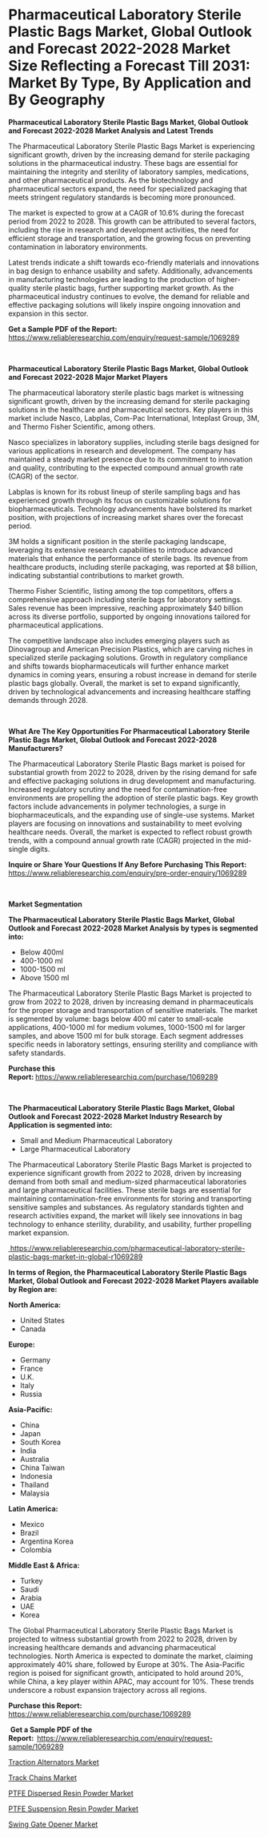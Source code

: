 <p><h1>Pharmaceutical Laboratory Sterile Plastic Bags Market, Global Outlook and Forecast 2022-2028 Market Size Reflecting a Forecast Till 2031: Market By Type, By Application and By Geography</h1></p><p><strong>Pharmaceutical Laboratory Sterile Plastic Bags Market, Global Outlook and Forecast 2022-2028 Market Analysis and Latest Trends</strong></p>
<p><p>The Pharmaceutical Laboratory Sterile Plastic Bags Market is experiencing significant growth, driven by the increasing demand for sterile packaging solutions in the pharmaceutical industry. These bags are essential for maintaining the integrity and sterility of laboratory samples, medications, and other pharmaceutical products. As the biotechnology and pharmaceutical sectors expand, the need for specialized packaging that meets stringent regulatory standards is becoming more pronounced.</p><p>The market is expected to grow at a CAGR of 10.6% during the forecast period from 2022 to 2028. This growth can be attributed to several factors, including the rise in research and development activities, the need for efficient storage and transportation, and the growing focus on preventing contamination in laboratory environments.</p><p>Latest trends indicate a shift towards eco-friendly materials and innovations in bag design to enhance usability and safety. Additionally, advancements in manufacturing technologies are leading to the production of higher-quality sterile plastic bags, further supporting market growth. As the pharmaceutical industry continues to evolve, the demand for reliable and effective packaging solutions will likely inspire ongoing innovation and expansion in this sector.</p></p>
<p><strong>Get a Sample PDF of the Report:&nbsp;</strong> <a href="https://www.reliableresearchiq.com/enquiry/request-sample/1069289?utm_campaign=101&utm_medium=2&utm_source=Github&utm_content=ia&utm_term=04122024&utm_id=pharmaceutical-laboratory-sterile-plastic-bags-market-global-outlook-and-forecast-2022-2028">https://www.reliableresearchiq.com/enquiry/request-sample/1069289</a></p>
<p>&nbsp;</p>
<p><strong>Pharmaceutical Laboratory Sterile Plastic Bags Market, Global Outlook and Forecast 2022-2028 Major Market Players</strong></p>
<p><p>The pharmaceutical laboratory sterile plastic bags market is witnessing significant growth, driven by the increasing demand for sterile packaging solutions in the healthcare and pharmaceutical sectors. Key players in this market include Nasco, Labplas, Com-Pac International, Inteplast Group, 3M, and Thermo Fisher Scientific, among others.</p><p>Nasco specializes in laboratory supplies, including sterile bags designed for various applications in research and development. The company has maintained a steady market presence due to its commitment to innovation and quality, contributing to the expected compound annual growth rate (CAGR) of the sector.</p><p>Labplas is known for its robust lineup of sterile sampling bags and has experienced growth through its focus on customizable solutions for biopharmaceuticals. Technology advancements have bolstered its market position, with projections of increasing market shares over the forecast period.</p><p>3M holds a significant position in the sterile packaging landscape, leveraging its extensive research capabilities to introduce advanced materials that enhance the performance of sterile bags. Its revenue from healthcare products, including sterile packaging, was reported at $8 billion, indicating substantial contributions to market growth.</p><p>Thermo Fisher Scientific, listing among the top competitors, offers a comprehensive approach including sterile bags for laboratory settings. Sales revenue has been impressive, reaching approximately $40 billion across its diverse portfolio, supported by ongoing innovations tailored for pharmaceutical applications.</p><p>The competitive landscape also includes emerging players such as Dinovagroup and American Precision Plastics, which are carving niches in specialized sterile packaging solutions. Growth in regulatory compliance and shifts towards biopharmaceuticals will further enhance market dynamics in coming years, ensuring a robust increase in demand for sterile plastic bags globally. Overall, the market is set to expand significantly, driven by technological advancements and increasing healthcare staffing demands through 2028.</p></p>
<p>&nbsp;</p>
<p><strong>What Are The Key Opportunities For Pharmaceutical Laboratory Sterile Plastic Bags Market, Global Outlook and Forecast 2022-2028 Manufacturers?</strong></p>
<p><p>The Pharmaceutical Laboratory Sterile Plastic Bags market is poised for substantial growth from 2022 to 2028, driven by the rising demand for safe and effective packaging solutions in drug development and manufacturing. Increased regulatory scrutiny and the need for contamination-free environments are propelling the adoption of sterile plastic bags. Key growth factors include advancements in polymer technologies, a surge in biopharmaceuticals, and the expanding use of single-use systems. Market players are focusing on innovations and sustainability to meet evolving healthcare needs. Overall, the market is expected to reflect robust growth trends, with a compound annual growth rate (CAGR) projected in the mid-single digits.</p></p>
<p><strong>Inquire or Share Your Questions If Any Before Purchasing This Report:</strong> <a href="https://www.reliableresearchiq.com/enquiry/pre-order-enquiry/1069289?utm_campaign=101&utm_medium=2&utm_source=Github&utm_content=ia&utm_term=04122024&utm_id=pharmaceutical-laboratory-sterile-plastic-bags-market-global-outlook-and-forecast-2022-2028">https://www.reliableresearchiq.com/enquiry/pre-order-enquiry/1069289</a></p>
<p>&nbsp;</p>
<p><strong>Market Segmentation</strong></p>
<p><strong>The Pharmaceutical Laboratory Sterile Plastic Bags Market, Global Outlook and Forecast 2022-2028 Market Analysis by types is segmented into:</strong></p>
<p><ul><li>Below 400ml</li><li>400-1000 ml</li><li>1000-1500 ml</li><li>Above 1500 ml</li></ul></p>
<p><p>The Pharmaceutical Laboratory Sterile Plastic Bags Market is projected to grow from 2022 to 2028, driven by increasing demand in pharmaceuticals for the proper storage and transportation of sensitive materials. The market is segmented by volume: bags below 400 ml cater to small-scale applications, 400-1000 ml for medium volumes, 1000-1500 ml for larger samples, and above 1500 ml for bulk storage. Each segment addresses specific needs in laboratory settings, ensuring sterility and compliance with safety standards.</p></p>
<p><strong>Purchase this Report:&nbsp;</strong><a href="https://www.reliableresearchiq.com/purchase/1069289?utm_campaign=101&utm_medium=2&utm_source=Github&utm_content=ia&utm_term=04122024&utm_id=pharmaceutical-laboratory-sterile-plastic-bags-market-global-outlook-and-forecast-2022-2028">https://www.reliableresearchiq.com/purchase/1069289</a></p>
<p>&nbsp;</p>
<p><strong>The Pharmaceutical Laboratory Sterile Plastic Bags Market, Global Outlook and Forecast 2022-2028 Market Industry Research by Application is segmented into:</strong></p>
<p><ul><li>Small and Medium Pharmaceutical Laboratory</li><li>Large Pharmaceutical Laboratory</li></ul></p>
<p><p>The Pharmaceutical Laboratory Sterile Plastic Bags Market is projected to experience significant growth from 2022 to 2028, driven by increasing demand from both small and medium-sized pharmaceutical laboratories and large pharmaceutical facilities. These sterile bags are essential for maintaining contamination-free environments for storing and transporting sensitive samples and substances. As regulatory standards tighten and research activities expand, the market will likely see innovations in bag technology to enhance sterility, durability, and usability, further propelling market expansion.</p></p>
<p><a href="https://www.reliableresearchiq.com/pharmaceutical-laboratory-sterile-plastic-bags-market-in-global-r1069289?utm_campaign=101&utm_medium=2&utm_source=Github&utm_content=ia&utm_term=04122024&utm_id=pharmaceutical-laboratory-sterile-plastic-bags-market-global-outlook-and-forecast-2022-2028">&nbsp;https://www.reliableresearchiq.com/pharmaceutical-laboratory-sterile-plastic-bags-market-in-global-r1069289</a></p>
<p><strong>In terms of Region, the Pharmaceutical Laboratory Sterile Plastic Bags Market, Global Outlook and Forecast 2022-2028 Market Players available by Region are:</strong></p>
<p>
    <p> <strong> North America: </strong>
        <ul>
            <li>United States</li>
            <li>Canada</li>
        </ul>
        </p> 
    <p> <strong> Europe: </strong>
        <ul>
            <li>Germany</li>
            <li>France</li>
            <li>U.K.</li>
            <li>Italy</li>
            <li>Russia</li>
        </ul>
        </p> 
    <p> <strong> Asia-Pacific: </strong>
        <ul>
            <li>China</li>
            <li>Japan</li>
            <li>South Korea</li>
            <li>India</li>
            <li>Australia</li>
            <li>China Taiwan</li>
            <li>Indonesia</li>
            <li>Thailand</li>
            <li>Malaysia</li>
        </ul>
        </p> 
    <p> <strong> Latin America: </strong>
        <ul>
            <li>Mexico</li>
            <li>Brazil</li>
            <li>Argentina Korea</li>
            <li>Colombia</li>
        </ul>
        </p> 
    <p> <strong> Middle East & Africa: </strong>
        <ul>
            <li>Turkey</li>
            <li>Saudi</li>
            <li>Arabia</li>
            <li>UAE</li>
            <li>Korea</li>
        </ul>
    </p>
    </p>
<p><p>The Global Pharmaceutical Laboratory Sterile Plastic Bags Market is projected to witness substantial growth from 2022 to 2028, driven by increasing healthcare demands and advancing pharmaceutical technologies. North America is expected to dominate the market, claiming approximately 40% share, followed by Europe at 30%. The Asia-Pacific region is poised for significant growth, anticipated to hold around 20%, while China, a key player within APAC, may account for 10%. These trends underscore a robust expansion trajectory across all regions.</p></p>
<p><strong>Purchase this Report: </strong><a href="https://www.reliableresearchiq.com/purchase/1069289?utm_campaign=101&utm_medium=2&utm_source=Github&utm_content=ia&utm_term=04122024&utm_id=pharmaceutical-laboratory-sterile-plastic-bags-market-global-outlook-and-forecast-2022-2028">https://www.reliableresearchiq.com/purchase/1069289</a></p>
<p>&nbsp;<strong>Get a Sample PDF of the Report:&nbsp;&nbsp;</strong><a href="https://www.reliableresearchiq.com/enquiry/request-sample/1069289?utm_campaign=101&utm_medium=2&utm_source=Github&utm_content=ia&utm_term=04122024&utm_id=pharmaceutical-laboratory-sterile-plastic-bags-market-global-outlook-and-forecast-2022-2028">https://www.reliableresearchiq.com/enquiry/request-sample/1069289</a></p>
<p><strong></strong></p>
<p><p><a href="https://www.linkedin.com/pulse/traction-alternators-market-evolution-future-outlook-kdfge?utm_campaign=101&utm_medium=2&utm_source=Github&utm_content=ia&utm_term=04122024&utm_id=pharmaceutical-laboratory-sterile-plastic-bags-market-global-outlook-and-forecast-2022-2028">Traction Alternators Market</a></p><p><a href="https://www.linkedin.com/pulse/global-track-chains-market-trends-insights-growth-opportunities-c0ele?utm_campaign=101&utm_medium=2&utm_source=Github&utm_content=ia&utm_term=04122024&utm_id=pharmaceutical-laboratory-sterile-plastic-bags-market-global-outlook-and-forecast-2022-2028">Track Chains Market</a></p><p><a href="https://issuu.com/reportprime-2/docs/ptfe-dispersed-resin-powder-market-size-2030.pptx?utm_campaign=101&utm_medium=2&utm_source=Github&utm_content=ia&utm_term=04122024&utm_id=pharmaceutical-laboratory-sterile-plastic-bags-market-global-outlook-and-forecast-2022-2028">PTFE Dispersed Resin Powder Market</a></p><p><a href="https://issuu.com/reportprime-2/docs/ptfe-suspension-resin-powder-market-size-2030.pptx?utm_campaign=101&utm_medium=2&utm_source=Github&utm_content=ia&utm_term=04122024&utm_id=pharmaceutical-laboratory-sterile-plastic-bags-market-global-outlook-and-forecast-2022-2028">PTFE Suspension Resin Powder Market</a></p><p><a href="https://www.linkedin.com/pulse/swing-gate-opener-market-matrix-applications-types-cagr-prvke?utm_campaign=101&utm_medium=2&utm_source=Github&utm_content=ia&utm_term=04122024&utm_id=pharmaceutical-laboratory-sterile-plastic-bags-market-global-outlook-and-forecast-2022-2028">Swing Gate Opener Market</a></p></p>
